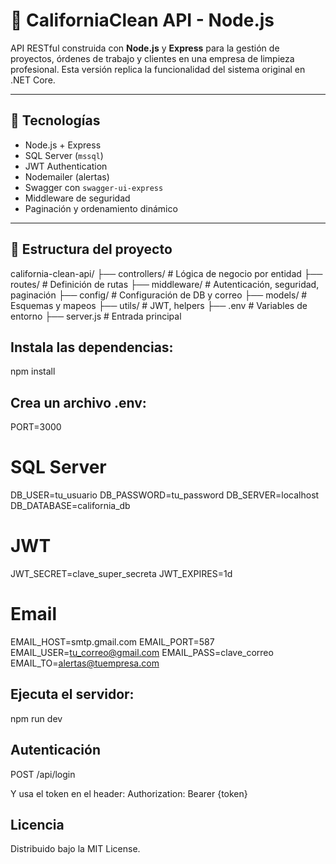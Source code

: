 # 🧼 CaliforniaClean API - Node.js

API RESTful construida con **Node.js** y **Express** para la gestión de proyectos, órdenes de trabajo y clientes en una empresa de limpieza profesional. Esta versión replica la funcionalidad del sistema original en .NET Core.

---

## 🚀 Tecnologías

- Node.js + Express
- SQL Server (`mssql`)
- JWT Authentication
- Nodemailer (alertas)
- Swagger con `swagger-ui-express`
- Middleware de seguridad
- Paginación y ordenamiento dinámico

---

## 📁 Estructura del proyecto

california-clean-api/
├── controllers/ # Lógica de negocio por entidad
├── routes/ # Definición de rutas
├── middleware/ # Autenticación, seguridad, paginación
├── config/ # Configuración de DB y correo
├── models/ # Esquemas y mapeos
├── utils/ # JWT, helpers
├── .env # Variables de entorno
├── server.js # Entrada principal

## Instala las dependencias:
npm install

## Crea un archivo .env:
PORT=3000

# SQL Server
DB_USER=tu_usuario
DB_PASSWORD=tu_password
DB_SERVER=localhost
DB_DATABASE=california_db

# JWT
JWT_SECRET=clave_super_secreta
JWT_EXPIRES=1d

# Email
EMAIL_HOST=smtp.gmail.com
EMAIL_PORT=587
EMAIL_USER=tu_correo@gmail.com
EMAIL_PASS=clave_correo
EMAIL_TO=alertas@tuempresa.com

## Ejecuta el servidor:
npm run dev

## Autenticación
POST /api/login

Y usa el token en el header:
Authorization: Bearer {token}

## Licencia
Distribuido bajo la MIT License.
